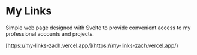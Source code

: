 # My Links

Simple web page designed with Svelte to provide convenient access to my professional accounts and projects.  

[https://my-links-zach.vercel.app/](https://my-links-zach.vercel.app/)